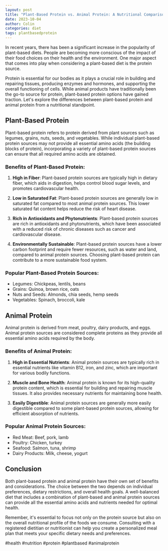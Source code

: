 ```yaml
---
layout: post
title: "Plant-Based Protein vs. Animal Protein: A Nutritional Comparison"
date: 2023-10-04
author: Colin
categories: diet
tags: plantbasedprotein
---
```


In recent years, there has been a significant increase in the popularity of plant-based diets. People are becoming more conscious of the impact of their food choices on their health and the environment. One major aspect that comes into play when considering a plant-based diet is the protein source.

Protein is essential for our bodies as it plays a crucial role in building and repairing tissues, producing enzymes and hormones, and supporting the overall functioning of cells. While animal products have traditionally been the go-to source for protein, plant-based protein options have gained traction. Let's explore the differences between plant-based protein and animal protein from a nutritional standpoint.

## Plant-Based Protein

Plant-based protein refers to protein derived from plant sources such as legumes, grains, nuts, seeds, and vegetables. While individual plant-based protein sources may not provide all essential amino acids (the building blocks of protein), incorporating a variety of plant-based protein sources can ensure that all required amino acids are obtained.

### Benefits of Plant-Based Protein:

1. **High in Fiber**: Plant-based protein sources are typically high in dietary fiber, which aids in digestion, helps control blood sugar levels, and promotes cardiovascular health.

2. **Low in Saturated Fat**: Plant-based protein sources are generally low in saturated fat compared to most animal protein sources. This lower saturated fat content helps reduce the risk of heart disease.

3. **Rich in Antioxidants and Phytonutrients**: Plant-based protein sources are rich in antioxidants and phytonutrients, which have been associated with a reduced risk of chronic diseases such as cancer and cardiovascular disease.

4. **Environmentally Sustainable**: Plant-based protein sources have a lower carbon footprint and require fewer resources, such as water and land, compared to animal protein sources. Choosing plant-based protein can contribute to a more sustainable food system.

### Popular Plant-Based Protein Sources:

- Legumes: Chickpeas, lentils, beans
- Grains: Quinoa, brown rice, oats
- Nuts and Seeds: Almonds, chia seeds, hemp seeds
- Vegetables: Spinach, broccoli, kale

## Animal Protein

Animal protein is derived from meat, poultry, dairy products, and eggs. Animal protein sources are considered complete proteins as they provide all essential amino acids required by the body.

### Benefits of Animal Protein:

1. **High in Essential Nutrients**: Animal protein sources are typically rich in essential nutrients like vitamin B12, iron, and zinc, which are important for various bodily functions.

2. **Muscle and Bone Health**: Animal protein is known for its high-quality protein content, which is essential for building and repairing muscle tissues. It also provides necessary nutrients for maintaining bone health.

3. **Easily Digestible**: Animal protein sources are generally more easily digestible compared to some plant-based protein sources, allowing for efficient absorption of nutrients.

### Popular Animal Protein Sources:

- Red Meat: Beef, pork, lamb
- Poultry: Chicken, turkey
- Seafood: Salmon, tuna, shrimp
- Dairy Products: Milk, cheese, yogurt

## Conclusion

Both plant-based protein and animal protein have their own set of benefits and considerations. The choice between the two depends on individual preferences, dietary restrictions, and overall health goals. A well-balanced diet that includes a combination of plant-based and animal protein sources can provide all the essential amino acids and nutrients needed for optimal health.

Remember, it's essential to focus not only on the protein source but also on the overall nutritional profile of the foods we consume. Consulting with a registered dietitian or nutritionist can help you create a personalized meal plan that meets your specific dietary needs and preferences.

#health #nutrition #protein #plantbased #animalprotein